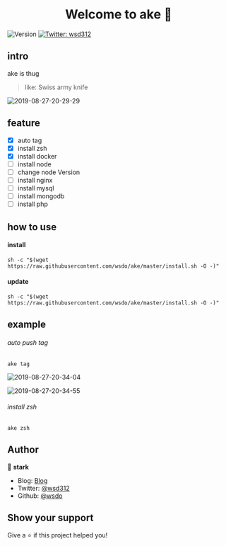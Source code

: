 <h1 align="center">Welcome to ake 👋</h1>
<p>
  <img alt="Version" src="https://img.shields.io/npm/v/ake.svg">
  <a href="https://twitter.com/wsd312">
    <img alt="Twitter: wsd312" src="https://img.shields.io/twitter/follow/wsd312.svg?style=social" target="_blank" />
  </a>
</p>

## intro
ake is thug
<!-- <h4> 阿珂是一个刺客 </h4> -->
> like: Swiss army knife

![2019-08-27-20-29-29](http://s.shudong.wang/2019-08-27-20-29-29.png)



## feature
* [x] auto tag
* [x] install zsh
* [x] install docker
* [ ] install node
* [ ] change node Version
* [ ] install nginx
* [ ] install mysql
* [ ] install mongodb
* [ ] install php

## how to use

#### install
```
sh -c "$(wget https://raw.githubusercontent.com/wsdo/ake/master/install.sh -O -)"
```

#### update
```
sh -c "$(wget https://raw.githubusercontent.com/wsdo/ake/master/install.sh -O -)"
```

## example
###### auto push tag
```
ake tag
```
![2019-08-27-20-34-04](http://s.shudong.wang/2019-08-27-20-34-04.png)

![2019-08-27-20-34-55](http://s.shudong.wang/2019-08-27-20-34-55.png)

###### install zsh

```
ake zsh
```

## Author

👤 **stark**

* Blog: [Blog](https://shudong.wang)
* Twitter: [@wsd312](https://twitter.com/wsd312)
* Github: [@wsdo](https://github.com/wsdo)

## Show your support

Give a ⭐️ if this project helped you!
